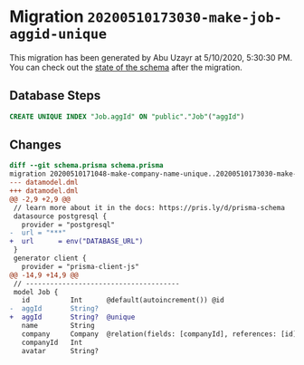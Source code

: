 # Migration `20200510173030-make-job-aggid-unique`

This migration has been generated by Abu Uzayr at 5/10/2020, 5:30:30 PM.
You can check out the [state of the schema](./schema.prisma) after the migration.

## Database Steps

```sql
CREATE UNIQUE INDEX "Job.aggId" ON "public"."Job"("aggId")
```

## Changes

```diff
diff --git schema.prisma schema.prisma
migration 20200510171048-make-company-name-unique..20200510173030-make-job-aggid-unique
--- datamodel.dml
+++ datamodel.dml
@@ -2,9 +2,9 @@
 // learn more about it in the docs: https://pris.ly/d/prisma-schema
 datasource postgresql {
   provider = "postgresql"
-  url = "***"
+  url      = env("DATABASE_URL")
 }
 generator client {
   provider = "prisma-client-js"
@@ -14,9 +14,9 @@
 // --------------------------------------
 model Job {
   id          Int      @default(autoincrement()) @id
-  aggId       String?
+  aggId       String?  @unique
   name        String
   company     Company  @relation(fields: [companyId], references: [id])
   companyId   Int
   avatar      String?
```
